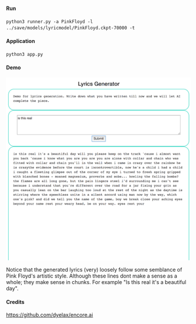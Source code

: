 #### Run
`python3 runner.py -a PinkFloyd -l ../save/models/lyricmodel/PinkFloyd.ckpt-70000 -t`

#### Application
`python3 app.py`

#### Demo
<img src="Screen Shot 2019-01-09 at 12.48.51 AM.png">

Notice that the generated lyrics (very) loosely follow some semblance of Pink Floyd's artistic style. Although these lines dont make a sense as a whole; they make sense in chunks. For example "Is this real it's a beautiful day".

#### Credits
<https://github.com/dyelax/encore.ai>
